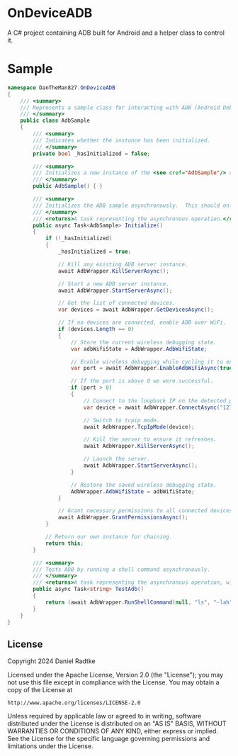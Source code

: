 # OnDeviceADB

A C# project containing ADB built for Android and a helper class to control it.

# Sample

```csharp
namespace DanTheMan827.OnDeviceADB
{
    /// <summary>
    /// Represents a sample class for interacting with ADB (Android Debug Bridge).
    /// </summary>
    public class AdbSample
    {
        /// <summary>
        /// Indicates whether the instance has been initialized.
        /// </summary>
        private bool _hasInitialized = false;

        /// <summary>
        /// Initializes a new instance of the <see cref="AdbSample"/> class.
        /// </summary>
        public AdbSample() { }

        /// <summary>
        /// Initializes the ADB sample asynchronously.  This should only be run once.
        /// </summary>
        /// <returns>A task representing the asynchronous operation.</returns>
        public async Task<AdbSample> Initialize()
        {
            if (!_hasInitialized)
            {
                _hasInitialized = true;

                // Kill any existing ADB server instance.
                await AdbWrapper.KillServerAsync();

                // Start a new ADB server instance.
                await AdbWrapper.StartServerAsync();

                // Get the list of connected devices.
                var devices = await AdbWrapper.GetDevicesAsync();

                // If no devices are connected, enable ADB over WiFi.
                if (devices.Length == 0)
                {
                    // Store the current wireless debugging state.
                    var adbWifiState = AdbWrapper.AdbWifiState;

                    // Enable wireless debugging while cycling it to ensure we go from a disabled state to enabled.
                    var port = await AdbWrapper.EnableAdbWiFiAsync(true);

                    // If the port is above 0 we were successful.
                    if (port > 0)
                    {
                        // Connect to the loopback IP on the detected port.
                        var device = await AdbWrapper.ConnectAsync("127.0.0.1", port);

                        // Switch to tcpip mode.
                        await AdbWrapper.TcpIpMode(device);

                        // Kill the server to ensure it refreshes.
                        await AdbWrapper.KillServerAsync();

                        // Launch the server.
                        await AdbWrapper.StartServerAsync();
                    }

                    // Restore the saved wireless debugging state.
                    AdbWrapper.AdbWifiState = adbWifiState;
                }

                // Grant necessary permissions to all connected devices.
                await AdbWrapper.GrantPermissionsAsync();
            }

            // Return our own instance for chaining.
            return this;
        }

        /// <summary>
        /// Tests ADB by running a shell command asynchronously.
        /// </summary>
        /// <returns>A task representing the asynchronous operation, with the command output as a result.</returns>
        public async Task<string> TestAdb()
        {
            return (await AdbWrapper.RunShellCommand(null, "ls", "-lah", "/sdcard/")).Output;
        }
    }
}
```

## License

Copyright 2024 Daniel Radtke

Licensed under the Apache License, Version 2.0 (the "License");
you may not use this file except in compliance with the License.
You may obtain a copy of the License at

    http://www.apache.org/licenses/LICENSE-2.0

Unless required by applicable law or agreed to in writing, software
distributed under the License is distributed on an "AS IS" BASIS,
WITHOUT WARRANTIES OR CONDITIONS OF ANY KIND, either express or implied.
See the License for the specific language governing permissions and
limitations under the License.
